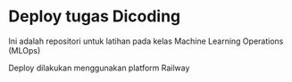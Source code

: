 # Deploy tugas Dicoding
Ini adalah repositori untuk latihan pada kelas Machine Learning Operations (MLOps)

Deploy dilakukan menggunakan platform Railway
